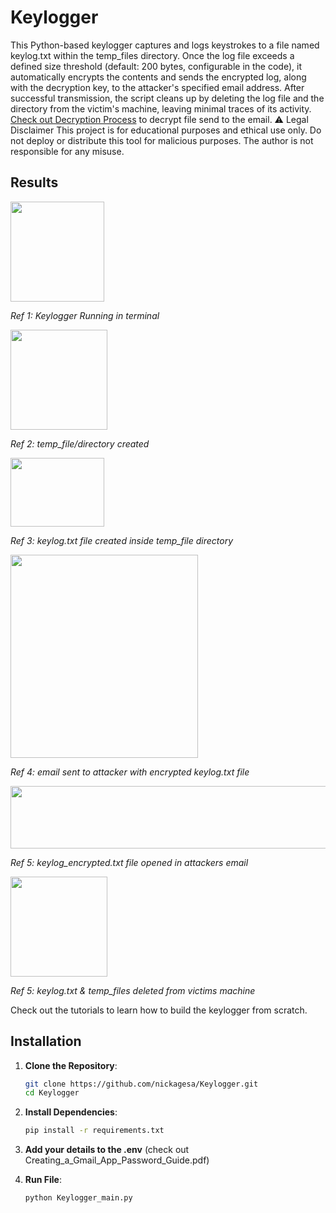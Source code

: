 # Keylogger
This Python-based keylogger captures and logs keystrokes to a file named keylog.txt within the temp_files directory. Once the log file exceeds a defined size threshold (default: 200 bytes, configurable in the code), it automatically encrypts the contents and sends the encrypted log, along with the decryption key, to the attacker's specified email address. After successful transmission, the script cleans up by deleting the log file and the directory from the victim's machine, leaving minimal traces of its activity. <a href="https://github.com/nickagesa/Symmetric_Encryption/blob/main/Decryption.py"/>Check out Decryption Process</a> to decrypt file send to the email.
⚠️ Legal Disclaimer
This project is for educational purposes and ethical use only.
Do not deploy or distribute this tool for malicious purposes.
The author is not responsible for any misuse.

## Results
<img src="https://github.com/user-attachments/assets/4a7a06d2-f727-422e-8043-c46c80c134dc" width="150" height="160" />

*Ref 1: Keylogger Running in terminal*

<img src="https://github.com/user-attachments/assets/abad1947-3aa2-4573-8d60-b0ab011657fd" width="155" height="160" />

*Ref 2: temp_file/directory created*

<img src="https://github.com/user-attachments/assets/6978678c-fcc4-4014-87f1-b7446279e857" width="150" height="110" />

*Ref 3: keylog.txt file created inside temp_file directory*

<img src="https://github.com/user-attachments/assets/ab16d5f0-2133-4685-893f-7503e2a39fe3" width="300" height="325" />

*Ref 4: email sent to attacker with encrypted keylog.txt file*

<img src="https://github.com/user-attachments/assets/2d606a91-a1bc-43ba-a6df-cd4049c72164" width="600" height="100" />

*Ref 5: keylog_encrypted.txt file opened in attackers email*

<img src="https://github.com/user-attachments/assets/c37e056b-43fd-4473-a9cd-bc43ae267989" width="155" height="160" />

*Ref 5: keylog.txt & temp_files deleted from victims machine*

Check out the tutorials to learn how to build the keylogger from scratch.

## Installation

1. **Clone the Repository**:
   ```sh
   git clone https://github.com/nickagesa/Keylogger.git
   cd Keylogger

2. **Install Dependencies**:
   ```sh
   pip install -r requirements.txt
   
3. **Add your details to the .env** (check out Creating_a_Gmail_App_Password_Guide.pdf)
   
4. **Run File**:
   ```sh
   python Keylogger_main.py
